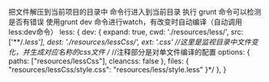 把文件解压到当前项目的目录中
命令行进入到当前目录
执行 grunt 命令可以检测是否有错误
使用grunt dev 命令进行watch，有改变时自动编译（自动调用 less:dev命令）
less: {
	    dev: {
		expand: true, cwd: './resources/less/', src: ['**/*.less'], dest: './resources/lessCss/', ext: '.css' //这里是监视目录中文件变化，并生成对应名称的css文件
		/* //注释部分是对单文件编译的配置
                options: {
                    paths: ["resources/lessCss"],
                    cleancss: false
                },
                files: {
                    "resources/lessCss/style.css": "resources/less/style.less"
                }*/
            },
}
